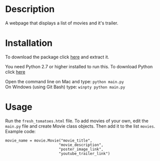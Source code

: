 # Description

A webpage that displays a list of movies and it's trailer.

# Installation

To download the package click [here](https://drive.google.com/file/d/0Bx-eO8wDMop7YnhPdzQ0akM2TFU/view?usp=sharing) and extract it.

You need Python 2.7 or higher installed to run this. To download Python click [here](https://www.python.org/downloads/)

Open the command line on Mac and type: `python main.py`  
On Windows (using Git Bash) type: `winpty python main.py`

# Usage

Run the `fresh_tomatoes.html` file.
To add movies of your own, edit the `main.py` file and create Movie class objects. Then add it to the list `movies`. 
Example code:
```
movie_name = movie.Movie("movie_title",
                        "movie_description",
                        "poster_image_link",
                        "youtube_trailer_link")
```
